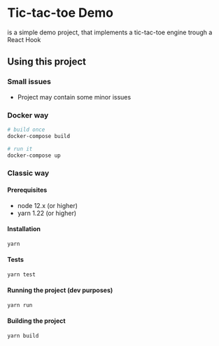 # Tic-tac-toe Demo

is a simple demo project, that implements a tic-tac-toe engine trough a React Hook

## Using this project

### Small issues

- Project may contain some minor issues

### Docker way

```bash
# build once
docker-compose build

# run it
docker-compose up
```

### Classic way

#### Prerequisites 
- node 12.x (or higher)
- yarn 1.22 (or higher)

#### Installation

```bash
yarn
```

#### Tests

```bash
yarn test
```

#### Running the project (dev purposes)

```bash
yarn run
```

#### Building the project

```bash
yarn build
```